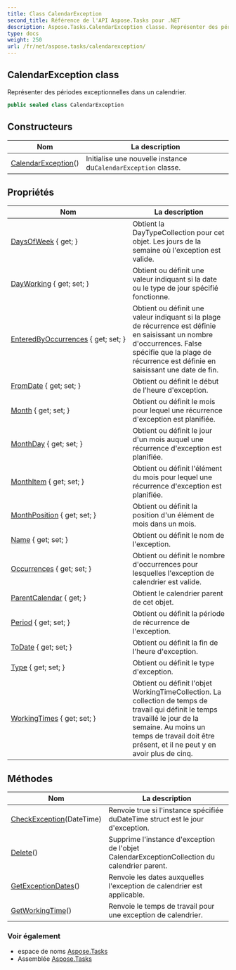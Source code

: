 ```yaml
---
title: Class CalendarException
second_title: Référence de l'API Aspose.Tasks pour .NET
description: Aspose.Tasks.CalendarException classe. Représenter des périodes exceptionnelles dans un calendrier.
type: docs
weight: 250
url: /fr/net/aspose.tasks/calendarexception/
---
```

## CalendarException class

Représenter des périodes exceptionnelles dans un calendrier.

```csharp
public sealed class CalendarException
```

## Constructeurs

| Nom | La description |
| --- | --- |
| [CalendarException](calendarexception/)() | Initialise une nouvelle instance du`CalendarException` classe. |

## Propriétés

| Nom | La description |
| --- | --- |
| [DaysOfWeek](../../aspose.tasks/calendarexception/daysofweek/) { get; } | Obtient la DayTypeCollection pour cet objet. Les jours de la semaine où l'exception est valide. |
| [DayWorking](../../aspose.tasks/calendarexception/dayworking/) { get; set; } | Obtient ou définit une valeur indiquant si la date ou le type de jour spécifié fonctionne. |
| [EnteredByOccurrences](../../aspose.tasks/calendarexception/enteredbyoccurrences/) { get; set; } | Obtient ou définit une valeur indiquant si la plage de récurrence est définie en saisissant un nombre d'occurrences. False spécifie que la plage de récurrence est définie en saisissant une date de fin. |
| [FromDate](../../aspose.tasks/calendarexception/fromdate/) { get; set; } | Obtient ou définit le début de l'heure d'exception. |
| [Month](../../aspose.tasks/calendarexception/month/) { get; set; } | Obtient ou définit le mois pour lequel une récurrence d'exception est planifiée. |
| [MonthDay](../../aspose.tasks/calendarexception/monthday/) { get; set; } | Obtient ou définit le jour d'un mois auquel une récurrence d'exception est planifiée. |
| [MonthItem](../../aspose.tasks/calendarexception/monthitem/) { get; set; } | Obtient ou définit l'élément du mois pour lequel une récurrence d'exception est planifiée. |
| [MonthPosition](../../aspose.tasks/calendarexception/monthposition/) { get; set; } | Obtient ou définit la position d'un élément de mois dans un mois. |
| [Name](../../aspose.tasks/calendarexception/name/) { get; set; } | Obtient ou définit le nom de l'exception. |
| [Occurrences](../../aspose.tasks/calendarexception/occurrences/) { get; set; } | Obtient ou définit le nombre d'occurrences pour lesquelles l'exception de calendrier est valide. |
| [ParentCalendar](../../aspose.tasks/calendarexception/parentcalendar/) { get; } | Obtient le calendrier parent de cet objet. |
| [Period](../../aspose.tasks/calendarexception/period/) { get; set; } | Obtient ou définit la période de récurrence de l'exception. |
| [ToDate](../../aspose.tasks/calendarexception/todate/) { get; set; } | Obtient ou définit la fin de l'heure d'exception. |
| [Type](../../aspose.tasks/calendarexception/type/) { get; set; } | Obtient ou définit le type d'exception. |
| [WorkingTimes](../../aspose.tasks/calendarexception/workingtimes/) { get; set; } | Obtient ou définit l'objet WorkingTimeCollection. La collection de temps de travail qui définit le temps travaillé le jour de la semaine.  Au moins un temps de travail doit être présent, et il ne peut y en avoir plus de cinq. |

## Méthodes

| Nom | La description |
| --- | --- |
| [CheckException](../../aspose.tasks/calendarexception/checkexception/)(DateTime) | Renvoie true si l'instance spécifiée duDateTime struct est le jour d'exception. |
| [Delete](../../aspose.tasks/calendarexception/delete/)() | Supprime l'instance d'exception de l'objet CalendarExceptionCollection du calendrier parent. |
| [GetExceptionDates](../../aspose.tasks/calendarexception/getexceptiondates/)() | Renvoie les dates auxquelles l'exception de calendrier est applicable. |
| [GetWorkingTime](../../aspose.tasks/calendarexception/getworkingtime/)() | Renvoie le temps de travail pour une exception de calendrier. |

### Voir également

* espace de noms [Aspose.Tasks](../../aspose.tasks/)
* Assemblée [Aspose.Tasks](../../)



